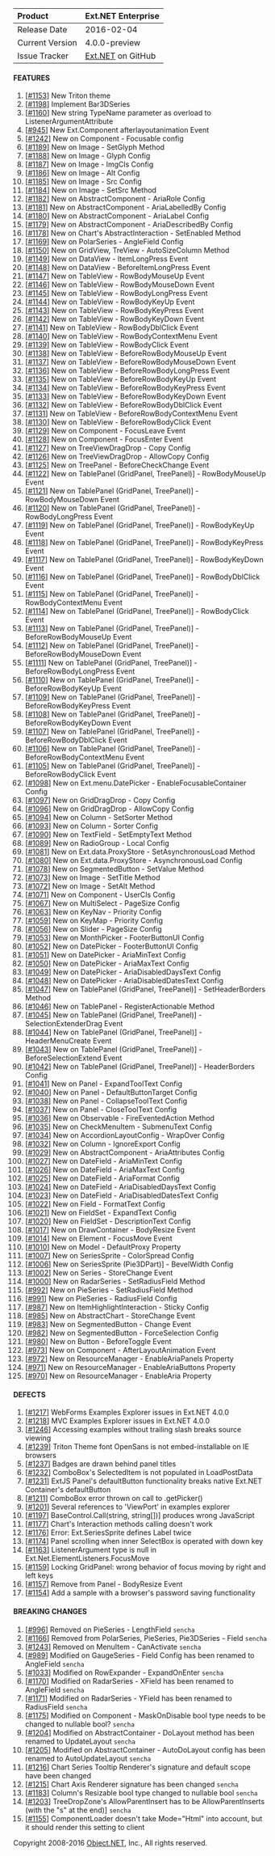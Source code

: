 | Product | Ext.NET Enterprise |
| :---- | :---- |
| Release Date | 2016-02-04 |
| Current Version | 4.0.0-preview |
| Issue Tracker | [Ext.NET](https://github.com/extnet/Ext.NET/issues) on GitHub |

#### FEATURES

1. [[#1153](https://github.com/extnet/Ext.NET/issues/1153)] New Triton theme
1. [[#1198](https://github.com/extnet/Ext.NET/issues/1198)] Implement Bar3DSeries
1. [[#1160](https://github.com/extnet/Ext.NET/issues/1160)] New string TypeName parameter as overload to ListenerArgumentAttribute
1. [[#945](https://github.com/extnet/Ext.NET/issues/945)] New Ext.Component afterlayoutanimation Event
1. [[#1242](https://github.com/extnet/Ext.NET/issues/1242)] New on Component - Focusable config
1. [[#1189](https://github.com/extnet/Ext.NET/issues/1189)] New on Image - SetGlyph Method
1. [[#1188](https://github.com/extnet/Ext.NET/issues/1188)] New on Image - Glyph Config
1. [[#1187](https://github.com/extnet/Ext.NET/issues/1187)] New on Image - ImgCls Config
1. [[#1186](https://github.com/extnet/Ext.NET/issues/1186)] New on Image - Alt Config
1. [[#1185](https://github.com/extnet/Ext.NET/issues/1185)] New on Image - Src Config
1. [[#1184](https://github.com/extnet/Ext.NET/issues/1184)] New on Image - SetSrc Method
1. [[#1182](https://github.com/extnet/Ext.NET/issues/1182)] New on AbstractComponent - AriaRole Config
1. [[#1181](https://github.com/extnet/Ext.NET/issues/1181)] New on AbstractComponent - AriaLabelledBy Config
1. [[#1180](https://github.com/extnet/Ext.NET/issues/1180)] New on AbstractComponent - AriaLabel Config
1. [[#1179](https://github.com/extnet/Ext.NET/issues/1179)] New on AbstractComponent - AriaDescribedBy Config
1. [[#1178](https://github.com/extnet/Ext.NET/issues/1178)] New on Chart's AbstractInteraction - SetEnabled Method
1. [[#1169](https://github.com/extnet/Ext.NET/issues/1169)] New on PolarSeries - AngleField Config
1. [[#1150](https://github.com/extnet/Ext.NET/issues/1150)] New on GridView, TreView - AutoSizeColumn Method
1. [[#1149](https://github.com/extnet/Ext.NET/issues/1149)] New on DataView - ItemLongPress Event
1. [[#1148](https://github.com/extnet/Ext.NET/issues/1148)] New on DataView - BeforeItemLongPress Event
1. [[#1147](https://github.com/extnet/Ext.NET/issues/1147)] New on TableView - RowBodyMouseUp Event
1. [[#1146](https://github.com/extnet/Ext.NET/issues/1146)] New on TableView - RowBodyMouseDown Event
1. [[#1145](https://github.com/extnet/Ext.NET/issues/1145)] New on TableView - RowBodyLongPress Event
1. [[#1144](https://github.com/extnet/Ext.NET/issues/1144)] New on TableView - RowBodyKeyUp Event
1. [[#1143](https://github.com/extnet/Ext.NET/issues/1143)] New on TableView - RowBodyKeyPress Event
1. [[#1142](https://github.com/extnet/Ext.NET/issues/1142)] New on TableView - RowBodyKeyDown Event
1. [[#1141](https://github.com/extnet/Ext.NET/issues/1141)] New on TableView - RowBodyDblClick Event
1. [[#1140](https://github.com/extnet/Ext.NET/issues/1140)] New on TableView - RowBodyContextMenu Event
1. [[#1139](https://github.com/extnet/Ext.NET/issues/1139)] New on TableView - RowBodyClick Event
1. [[#1138](https://github.com/extnet/Ext.NET/issues/1138)] New on TableView - BeforeRowBodyMouseUp Event
1. [[#1137](https://github.com/extnet/Ext.NET/issues/1137)] New on TableView - BeforeRowBodyMouseDown Event
1. [[#1136](https://github.com/extnet/Ext.NET/issues/1136)] New on TableView - BeforeRowBodyLongPress Event
1. [[#1135](https://github.com/extnet/Ext.NET/issues/1135)] New on TableView - BeforeRowBodyKeyUp Event
1. [[#1134](https://github.com/extnet/Ext.NET/issues/1134)] New on TableView - BeforeRowBodyKeyPress Event
1. [[#1133](https://github.com/extnet/Ext.NET/issues/1133)] New on TableView - BeforeRowBodyKeyDown Event
1. [[#1132](https://github.com/extnet/Ext.NET/issues/1132)] New on TableView - BeforeRowBodyDblClick Event
1. [[#1131](https://github.com/extnet/Ext.NET/issues/1131)] New on TableView - BeforeRowBodyContextMenu Event
1. [[#1130](https://github.com/extnet/Ext.NET/issues/1130)] New on TableView - BeforeRowBodyClick Event
1. [[#1129](https://github.com/extnet/Ext.NET/issues/1129)] New on Component - FocusLeave Event
1. [[#1128](https://github.com/extnet/Ext.NET/issues/1128)] New on Component - FocusEnter Event
1. [[#1127](https://github.com/extnet/Ext.NET/issues/1127)] New on TreeViewDragDrop - Copy Config
1. [[#1126](https://github.com/extnet/Ext.NET/issues/1126)] New on TreeViewDragDrop - AllowCopy Config
1. [[#1125](https://github.com/extnet/Ext.NET/issues/1125)] New on TreePanel - BeforeCheckChange Event
1. [[#1122](https://github.com/extnet/Ext.NET/issues/1122)] New on TablePanel (GridPanel, TreePanel)] - RowBodyMouseUp Event
1. [[#1121](https://github.com/extnet/Ext.NET/issues/1121)] New on TablePanel (GridPanel, TreePanel)] - RowBodyMouseDown Event
1. [[#1120](https://github.com/extnet/Ext.NET/issues/1120)] New on TablePanel (GridPanel, TreePanel)] - RowBodyLongPress Event
1. [[#1119](https://github.com/extnet/Ext.NET/issues/1119)] New on TablePanel (GridPanel, TreePanel)] - RowBodyKeyUp Event
1. [[#1118](https://github.com/extnet/Ext.NET/issues/1118)] New on TablePanel (GridPanel, TreePanel)] - RowBodyKeyPress Event
1. [[#1117](https://github.com/extnet/Ext.NET/issues/1117)] New on TablePanel (GridPanel, TreePanel)] - RowBodyKeyDown Event
1. [[#1116](https://github.com/extnet/Ext.NET/issues/1116)] New on TablePanel (GridPanel, TreePanel)] - RowBodyDblClick Event
1. [[#1115](https://github.com/extnet/Ext.NET/issues/1115)] New on TablePanel (GridPanel, TreePanel)] - RowBodyContextMenu Event
1. [[#1114](https://github.com/extnet/Ext.NET/issues/1114)] New on TablePanel (GridPanel, TreePanel)] - RowBodyClick Event
1. [[#1113](https://github.com/extnet/Ext.NET/issues/1113)] New on TablePanel (GridPanel, TreePanel)] - BeforeRowBodyMouseUp Event
1. [[#1112](https://github.com/extnet/Ext.NET/issues/1112)] New on TablePanel (GridPanel, TreePanel)] - BeforeRowBodyMouseDown Event
1. [[#1111](https://github.com/extnet/Ext.NET/issues/1111)] New on TablePanel (GridPanel, TreePanel)] - BeforeRowBodyLongPress Event
1. [[#1110](https://github.com/extnet/Ext.NET/issues/1110)] New on TablePanel (GridPanel, TreePanel)] - BeforeRowBodyKeyUp Event
1. [[#1109](https://github.com/extnet/Ext.NET/issues/1109)] New on TablePanel (GridPanel, TreePanel)] - BeforeRowBodyKeyPress Event
1. [[#1108](https://github.com/extnet/Ext.NET/issues/1108)] New on TablePanel (GridPanel, TreePanel)] - BeforeRowBodyKeyDown Event
1. [[#1107](https://github.com/extnet/Ext.NET/issues/1107)] New on TablePanel (GridPanel, TreePanel)] - BeforeRowBodyDblClick Event
1. [[#1106](https://github.com/extnet/Ext.NET/issues/1106)] New on TablePanel (GridPanel, TreePanel)] - BeforeRowBodyContextMenu Event
1. [[#1105](https://github.com/extnet/Ext.NET/issues/1105)] New on TablePanel (GridPanel, TreePanel)] - BeforeRowBodyClick Event
1. [[#1098](https://github.com/extnet/Ext.NET/issues/1098)] New on Ext.menu.DatePicker - EnableFocusableContainer Config
1. [[#1097](https://github.com/extnet/Ext.NET/issues/1097)] New on GridDragDrop - Copy Config
1. [[#1096](https://github.com/extnet/Ext.NET/issues/1096)] New on GridDragDrop - AllowCopy Config
1. [[#1094](https://github.com/extnet/Ext.NET/issues/1094)] New on Column - SetSorter Method
1. [[#1093](https://github.com/extnet/Ext.NET/issues/1093)] New on Column - Sorter Config
1. [[#1090](https://github.com/extnet/Ext.NET/issues/1090)] New on TextField - SetEmptyText Method
1. [[#1089](https://github.com/extnet/Ext.NET/issues/1089)] New on RadioGroup - Local Config
1. [[#1081](https://github.com/extnet/Ext.NET/issues/1081)] New on Ext.data.ProxyStore - SetAsynchronousLoad Method
1. [[#1080](https://github.com/extnet/Ext.NET/issues/1080)] New on Ext.data.ProxyStore - AsynchronousLoad Config
1. [[#1078](https://github.com/extnet/Ext.NET/issues/1078)] New on SegmentedButton - SetValue Method
1. [[#1073](https://github.com/extnet/Ext.NET/issues/1073)] New on Image - SetTitle Method
1. [[#1072](https://github.com/extnet/Ext.NET/issues/1072)] New on Image - SetAlt Method
1. [[#1071](https://github.com/extnet/Ext.NET/issues/1071)] New on Component - UserCls Config
1. [[#1067](https://github.com/extnet/Ext.NET/issues/1067)] New on MultiSelect - PageSize Config
1. [[#1063](https://github.com/extnet/Ext.NET/issues/1063)] New on KeyNav - Priority Config
1. [[#1059](https://github.com/extnet/Ext.NET/issues/1059)] New on KeyMap - Priority Config
1. [[#1056](https://github.com/extnet/Ext.NET/issues/1056)] New on Slider - PageSize Config
1. [[#1053](https://github.com/extnet/Ext.NET/issues/1053)] New on MonthPicker - FooterButtonUI Config
1. [[#1052](https://github.com/extnet/Ext.NET/issues/1052)] New on DatePicker - FooterButtonUI Config
1. [[#1051](https://github.com/extnet/Ext.NET/issues/1051)] New on DatePicker - AriaMinText Config
1. [[#1050](https://github.com/extnet/Ext.NET/issues/1050)] New on DatePicker - AriaMaxText Config
1. [[#1049](https://github.com/extnet/Ext.NET/issues/1049)] New on DatePicker - AriaDisabledDaysText Config
1. [[#1048](https://github.com/extnet/Ext.NET/issues/1048)] New on DatePicker - AriaDisabledDatesText Config
1. [[#1047](https://github.com/extnet/Ext.NET/issues/1047)] New on TablePanel (GridPanel, TreePanel)] - SetHeaderBorders Method
1. [[#1046](https://github.com/extnet/Ext.NET/issues/1046)] New on TablePanel - RegisterActionable Method
1. [[#1045](https://github.com/extnet/Ext.NET/issues/1045)] New on TablePanel (GridPanel, TreePanel)] - SelectionExtenderDrag Event
1. [[#1044](https://github.com/extnet/Ext.NET/issues/1044)] New on TablePanel (GridPanel, TreePanel)] - HeaderMenuCreate Event
1. [[#1043](https://github.com/extnet/Ext.NET/issues/1043)] New on TablePanel (GridPanel, TreePanel)] - BeforeSelectionExtend Event
1. [[#1042](https://github.com/extnet/Ext.NET/issues/1042)] New on TablePanel (GridPanel, TreePanel)] - HeaderBorders Config
1. [[#1041](https://github.com/extnet/Ext.NET/issues/1041)] New on Panel - ExpandToolText Config
1. [[#1040](https://github.com/extnet/Ext.NET/issues/1040)] New on Panel - DefaultButtonTarget Config
1. [[#1038](https://github.com/extnet/Ext.NET/issues/1038)] New on Panel - CollapseToolText Config
1. [[#1037](https://github.com/extnet/Ext.NET/issues/1037)] New on Panel - CloseToolText Config
1. [[#1036](https://github.com/extnet/Ext.NET/issues/1036)] New on Observable - FireEventedAction Method
1. [[#1035](https://github.com/extnet/Ext.NET/issues/1035)] New on CheckMenuItem - SubmenuText Config
1. [[#1034](https://github.com/extnet/Ext.NET/issues/1034)] New on AccordionLayoutConfig - WrapOver Config
1. [[#1032](https://github.com/extnet/Ext.NET/issues/1032)] New on Column - IgnoreExport Config
1. [[#1029](https://github.com/extnet/Ext.NET/issues/1029)] New on AbstractComponent - AriaAttributes Config
1. [[#1027](https://github.com/extnet/Ext.NET/issues/1027)] New on DateField - AriaMinText Config
1. [[#1026](https://github.com/extnet/Ext.NET/issues/1026)] New on DateField - AriaMaxText Config
1. [[#1025](https://github.com/extnet/Ext.NET/issues/1025)] New on DateField - AriaFormat Config
1. [[#1024](https://github.com/extnet/Ext.NET/issues/1024)] New on DateField - AriaDisabledDaysText Config
1. [[#1023](https://github.com/extnet/Ext.NET/issues/1023)] New on DateField - AriaDisabledDatesText Config
1. [[#1022](https://github.com/extnet/Ext.NET/issues/1022)] New on Field - FormatText Config
1. [[#1021](https://github.com/extnet/Ext.NET/issues/1021)] New on FieldSet - ExpandText Config
1. [[#1020](https://github.com/extnet/Ext.NET/issues/1020)] New on FieldSet - DescriptionText Config
1. [[#1017](https://github.com/extnet/Ext.NET/issues/1017)] New on DrawContainer - BodyResize Event
1. [[#1014](https://github.com/extnet/Ext.NET/issues/1014)] New on Element - FocusMove Event
1. [[#1010](https://github.com/extnet/Ext.NET/issues/1010)] New on Model - DefaultProxy Property
1. [[#1007](https://github.com/extnet/Ext.NET/issues/1007)] New on SeriesSprite - ColorSpread Config
1. [[#1006](https://github.com/extnet/Ext.NET/issues/1006)] New on SeriesSprite (Pie3DPart)] - BevelWidth Config
1. [[#1002](https://github.com/extnet/Ext.NET/issues/1002)] New on Series - StoreChange Event
1. [[#1000](https://github.com/extnet/Ext.NET/issues/1000)] New on RadarSeries - SetRadiusField Method
1. [[#992](https://github.com/extnet/Ext.NET/issues/992)] New on PieSeries - SetRadiusField Method
1. [[#991](https://github.com/extnet/Ext.NET/issues/991)] New on PieSeries - RadiusField Config
1. [[#987](https://github.com/extnet/Ext.NET/issues/987)] New on ItemHighlightInteraction - Sticky Config
1. [[#985](https://github.com/extnet/Ext.NET/issues/985)] New on AbstractChart - StoreChange Event
1. [[#983](https://github.com/extnet/Ext.NET/issues/983)] New on SegmentedButton - Change Event
1. [[#982](https://github.com/extnet/Ext.NET/issues/982)] New on SegmentedButton - ForceSelection Config
1. [[#980](https://github.com/extnet/Ext.NET/issues/980)] New on Button - BeforeToggle Event
1. [[#973](https://github.com/extnet/Ext.NET/issues/973)] New on Component - AfterLayoutAnimation Event
1. [[#972](https://github.com/extnet/Ext.NET/issues/972)] New on ResourceManager - EnableAriaPanels Property
1. [[#971](https://github.com/extnet/Ext.NET/issues/971)] New on ResourceManager - EnableAriaButtons Property
1. [[#970](https://github.com/extnet/Ext.NET/issues/970)] New on ResourceManager - EnableAria Property

#### DEFECTS

1. [[#1217](https://github.com/extnet/Ext.NET/issues/1217)] WebForms Examples Explorer issues in Ext.NET 4.0.0
1. [[#1218](https://github.com/extnet/Ext.NET/issues/1218)] MVC Examples Explorer issues in Ext.NET 4.0.0
1. [[#1246](https://github.com/extnet/Ext.NET/issues/1246)] Accessing examples without trailing slash breaks source viewing
1. [[#1239](https://github.com/extnet/Ext.NET/issues/1239)] Triton Theme font OpenSans is not embed-installable on IE browsers
1. [[#1237](https://github.com/extnet/Ext.NET/issues/1237)] Badges are drawn behind panel titles
1. [[#1232](https://github.com/extnet/Ext.NET/issues/1232)] ComboBox's SelectedItem is not populated in LoadPostData
1. [[#1231](https://github.com/extnet/Ext.NET/issues/1231)] ExtJS Panel's defaultButton functionality breaks native Ext.NET Container's defaultButton
1. [[#1211](https://github.com/extnet/Ext.NET/issues/1211)] ComboBox error thrown on call to .getPicker()
1. [[#1201](https://github.com/extnet/Ext.NET/issues/1201)] Several references to 'ViewPort' in examples explorer
1. [[#1197](https://github.com/extnet/Ext.NET/issues/1197)] BaseControl.Call(string, string[])] produces wrong JavaScript
1. [[#1177](https://github.com/extnet/Ext.NET/issues/1177)] Chart's Interaction methods calling doesn't work
1. [[#1176](https://github.com/extnet/Ext.NET/issues/1176)] Error: Ext.SeriesSprite defines Label twice
1. [[#1174](https://github.com/extnet/Ext.NET/issues/1174)] Panel scrolling when inner SelectBox is operated with down key
1. [[#1163](https://github.com/extnet/Ext.NET/issues/1163)] ListenerArgument type is null in Ext.Net.ElementListeners.FocusMove
1. [[#1159](https://github.com/extnet/Ext.NET/issues/1159)] Locking GridPanel: wrong behavior of focus moving by right and left keys
1. [[#1157](https://github.com/extnet/Ext.NET/issues/1157)] Remove from Panel - BodyResize Event
1. [[#1154](https://github.com/extnet/Ext.NET/issues/1154)] Add a sample with a browser's password saving functionality

#### BREAKING CHANGES

1. [[#996](https://github.com/extnet/Ext.NET/issues/996)] Removed on PieSeries - LengthField `sencha`
1. [[#1166](https://github.com/extnet/Ext.NET/issues/1166)] Removed from PolarSeries, PieSeries, Pie3DSeries - Field `sencha`
1. [[#1243](https://github.com/extnet/Ext.NET/issues/1243)] Removed on MenuItem - CanActivate `sencha`
1. [[#989](https://github.com/extnet/Ext.NET/issues/989)] Modified on GaugeSeries - Field Config has been renamed to AngleField `sencha`
1. [[#1033](https://github.com/extnet/Ext.NET/issues/1033)] Modified on RowExpander - ExpandOnEnter `sencha`
1. [[#1170](https://github.com/extnet/Ext.NET/issues/1170)] Modified on RadarSeries - XField has been renamed to AngleField `sencha`
1. [[#1171](https://github.com/extnet/Ext.NET/issues/1171)] Modified on RadarSeries - YField has been renamed to RadiusField `sencha`
1. [[#1175](https://github.com/extnet/Ext.NET/issues/1175)] Modified on Component - MaskOnDisable bool type needs to be changed to nullable bool? `sencha`
1. [[#1204](https://github.com/extnet/Ext.NET/issues/1204)] Modified on AbstractContainer - DoLayout method has been renamed to UpdateLayout `sencha`
1. [[#1205](https://github.com/extnet/Ext.NET/issues/1205)] Modified on AbstractContainer - AutoDoLayout config has been renamed to AutoUpdateLayout `sencha`
1. [[#1216](https://github.com/extnet/Ext.NET/issues/1216)] Chart Series Tooltip Renderer's signature and default scope have been changed 
1. [[#1215](https://github.com/extnet/Ext.NET/issues/1215)] Chart Axis Renderer signature has been changed `sencha`
1. [[#1183](https://github.com/extnet/Ext.NET/issues/1183)] Column's Resizable bool type changed to nullable bool `sencha`
1. [[#1203](https://github.com/extnet/Ext.NET/issues/1203)] TreeDropZone's AllowParentInsert has to be AllowParentInserts (with the "s" at the end)] `sencha`
1. [[#1155](https://github.com/extnet/Ext.NET/issues/1155)] ComponentLoader doesn't take Mode="Html" into account, but it should render this setting to client

Copyright 2008-2016 [Object.NET](http://object.net/), Inc., All rights reserved.